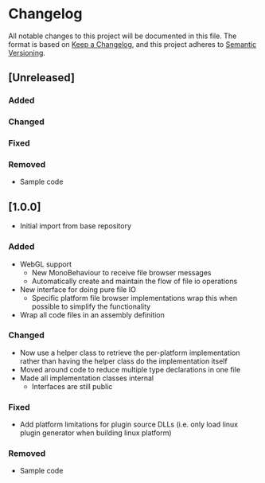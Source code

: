 # Changelog

All notable changes to this project will be documented in this file. ​ The format is based
on [Keep a Changelog](https://keepachangelog.com/en/1.0.0/), and this project adheres
to [Semantic Versioning](https://semver.org/spec/v2.0.0.html). ​ ​

## [Unreleased]

### Added

### Changed

### Fixed

### Removed

- Sample code

## [1.0.0]

- Initial import from base repository

### Added

- WebGL support
  - New MonoBehaviour to receive file browser messages
  - Automatically create and maintain the flow of file io operations
- New interface for doing pure file IO
  - Specific platform file browser implementations wrap this when possible to simplify the functionality
- Wrap all code files in an assembly definition

### Changed

- Now use a helper class to retrieve the per-platform implementation rather than having the helper class do the implementation itself
- Moved around code to reduce multiple type declarations in one file
- Made all implementation classes internal
  - Interfaces are still public

### Fixed

- Add platform limitations for plugin source DLLs (i.e. only load linux plugin generator when building linux platform)

### Removed

- Sample code
